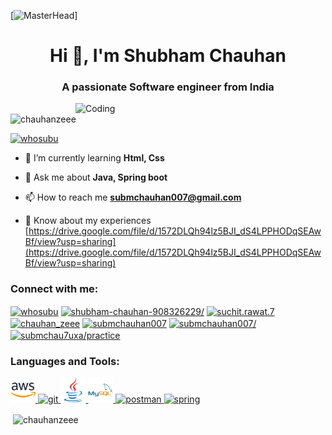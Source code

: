 [![MasterHead](https://so-development.org/wp-content/uploads/2021/11/full-stack-development.gif)]
<h1 align="center">Hi 👋, I'm Shubham Chauhan</h1>
<h3 align="center">A passionate Software engineer from India</h3>
<img align="right" alt="Coding" width="400" src="https://cdn.dribbble.com/users/1162077/screenshots/3848914/programmer.gif">


<p align="left"> <img src="https://komarev.com/ghpvc/?username=chauhanzeee&label=Profile%20views&color=0e75b6&style=flat" alt="chauhanzeee" /> </p>

<p align="left"> <a href="https://twitter.com/whosubu" target="blank"><img src="https://img.shields.io/twitter/follow/whosubu?logo=twitter&style=for-the-badge" alt="whosubu" /></a> </p>

- 🌱 I’m currently learning **Html, Css**

- 💬 Ask me about **Java, Spring boot**

- 📫 How to reach me **submchauhan007@gmail.com**

- 📄 Know about my experiences [https://drive.google.com/file/d/1572DLQh94lz5BJI_dS4LPPHODqSEAwBf/view?usp=sharing](https://drive.google.com/file/d/1572DLQh94lz5BJI_dS4LPPHODqSEAwBf/view?usp=sharing)

<h3 align="left">Connect with me:</h3>
<p align="left">
<a href="https://twitter.com/whosubu" target="blank"><img align="center" src="https://raw.githubusercontent.com/rahuldkjain/github-profile-readme-generator/master/src/images/icons/Social/twitter.svg" alt="whosubu" height="30" width="40" /></a>
<a href="https://linkedin.com/in/shubham-chauhan-908326229/" target="blank"><img align="center" src="https://raw.githubusercontent.com/rahuldkjain/github-profile-readme-generator/master/src/images/icons/Social/linked-in-alt.svg" alt="shubham-chauhan-908326229/" height="30" width="40" /></a>
<a href="https://fb.com/suchit.rawat.7" target="blank"><img align="center" src="https://raw.githubusercontent.com/rahuldkjain/github-profile-readme-generator/master/src/images/icons/Social/facebook.svg" alt="suchit.rawat.7" height="30" width="40" /></a>
<a href="https://instagram.com/chauhan_zeee" target="blank"><img align="center" src="https://raw.githubusercontent.com/rahuldkjain/github-profile-readme-generator/master/src/images/icons/Social/instagram.svg" alt="chauhan_zeee" height="30" width="40" /></a>
<a href="https://www.hackerrank.com/submchauhan007" target="blank"><img align="center" src="https://raw.githubusercontent.com/rahuldkjain/github-profile-readme-generator/master/src/images/icons/Social/hackerrank.svg" alt="submchauhan007" height="30" width="40" /></a>
<a href="https://www.leetcode.com/submchauhan007/" target="blank"><img align="center" src="https://raw.githubusercontent.com/rahuldkjain/github-profile-readme-generator/master/src/images/icons/Social/leet-code.svg" alt="submchauhan007/" height="30" width="40" /></a>
<a href="https://auth.geeksforgeeks.org/user/submchau7uxa/practice" target="blank"><img align="center" src="https://raw.githubusercontent.com/rahuldkjain/github-profile-readme-generator/master/src/images/icons/Social/geeks-for-geeks.svg" alt="submchau7uxa/practice" height="30" width="40" /></a>
</p>

<h3 align="left">Languages and Tools:</h3>
<p align="left"> <a href="https://aws.amazon.com" target="_blank" rel="noreferrer"> <img src="https://raw.githubusercontent.com/devicons/devicon/master/icons/amazonwebservices/amazonwebservices-original-wordmark.svg" alt="aws" width="40" height="40"/> </a> <a href="https://git-scm.com/" target="_blank" rel="noreferrer"> <img src="https://www.vectorlogo.zone/logos/git-scm/git-scm-icon.svg" alt="git" width="40" height="40"/> </a> <a href="https://www.java.com" target="_blank" rel="noreferrer"> <img src="https://raw.githubusercontent.com/devicons/devicon/master/icons/java/java-original.svg" alt="java" width="40" height="40"/> </a> <a href="https://www.mysql.com/" target="_blank" rel="noreferrer"> <img src="https://raw.githubusercontent.com/devicons/devicon/master/icons/mysql/mysql-original-wordmark.svg" alt="mysql" width="40" height="40"/> </a> <a href="https://postman.com" target="_blank" rel="noreferrer"> <img src="https://www.vectorlogo.zone/logos/getpostman/getpostman-icon.svg" alt="postman" width="40" height="40"/> </a> <a href="https://spring.io/" target="_blank" rel="noreferrer"> <img src="https://www.vectorlogo.zone/logos/springio/springio-icon.svg" alt="spring" width="40" height="40"/> </a> </p>

<p>&nbsp;<img align="center" src="https://github-readme-stats.vercel.app/api?username=chauhanzeee&show_icons=true&locale=en" alt="chauhanzeee" /></p>

